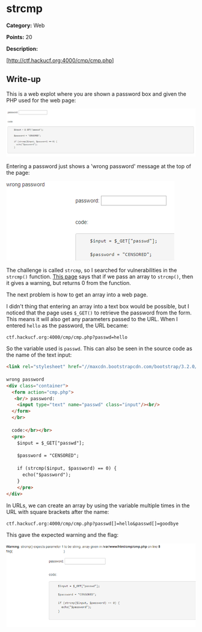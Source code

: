 # strcmp
**Category:** Web

**Points:** 20

**Description:**

[http://ctf.hackucf.org:4000/cmp/cmp.php]

## Write-up
This is a web explot where you are shown a password box and given the PHP used for the web page:

![Starting page](starting_page.png)

Entering a password just shows a 'wrong password' message at the top of the page:

![wrong password](wrong_password.png)

The challenge is called `strcmp`, so I searched for vulnerabilities in the `strcmp()` function. [This page](https://hydrasky.com/network-security/php-string-comparison-vulnerabilities/) says that if we pass an array to `strcmp()`, then it gives a warning, but returns 0 from the function.

The next problem is how to get an array into a web page. 

I didn't thing that entering an array into a text box would be possible, but I noticed that the page uses `$_GET()` to retrieve the password from the form. This means it will also get any parameters passed to the URL. When I entered `hello` as the password, the URL became:
```
ctf.hackucf.org:4000/cmp/cmp.php?passwd=hello
```

So the variable used is `passwd`. This can also be seen in the source code as the name of the text input:
```html
<link rel="stylesheet" href="//maxcdn.bootstrapcdn.com/bootstrap/3.2.0/css/bootstrap.min.css">

wrong password
<div class="container">
  <form action="cmp.php">
   <br/> password:
    <input type="text" name="passwd" class="input"/><br/>
  </form>
  </br>

  code:</br></br>
  <pre>
    $input = $_GET["passwd"];

    $password = "CENSORED";

    if (strcmp($input, $password) == 0) {
      echo("$password");
    }
    </pre>
</div>
```

In URLs, we can create an array by using the variable multiple times in the URL with square brackets after the name:
```
ctf.hackucf.org:4000/cmp/cmp.php?passwd[]=hello&passwd[]=goodbye
```

This gave the expected warning and the flag:

![strcmp warning](strcmp_warning.png)

